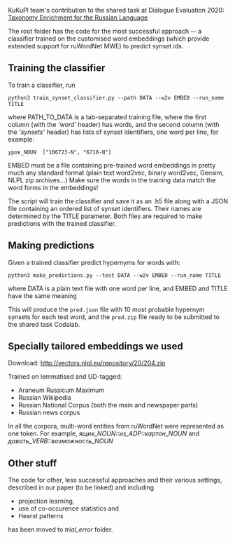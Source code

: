 KuKuPl team's contribution to the shared task at Dialogue Evaluation 2020:
[Taxonomy Enrichment for the Russian Language](https://competitions.codalab.org/competitions/22168)

The root folder has the code for the most successful approach -- a classifier trained on the customised word embeddings 
(which provide extended support for ruWordNet MWE) to predict synset ids.

## Training the classifier
To train a classifier, run

`python3 train_synset_classifier.py --path DATA --w2v EMBED --run_name TITLE`

where PATH_TO_DATA is a tab-separated training file, where the first column (with the *'word'* header) has words,
and the second column (with the *'synsets'* header) has lists of synset identifiers, one word per line, for example:

`урок_NOUN	["106723-N", "6718-N"]`

EMBED must be a file containing pre-trained word embeddings in pretty much any standard format
(plain text word2vec, binary word2vec, Gensim, NLPL zip archives...)
Make sure the words in the training data match the word forms in the embeddings!

The script will train the classifier and save it as an .h5 file
along with a JSON file containing an ordered list of synset identifiers. Their names are determined by the TITLE parameter.
Both files are required to make predictions with the trained classifier.

## Making predictions
Given a trained classifier predict hypernyms for words with:

`python3 make_predictions.py --test DATA --w2v EMBED --run_name TITLE`

where DATA is a plain text file with one word per line, and EMBED and TITLE have the same meaning

This will produce the `pred.json` file with 10 most probable hypernym synsets for each test word,
and the `pred.zip` file ready to be submitted to the shared task Codalab.

## Specially tailored embeddings we used
Download: http://vectors.nlpl.eu/repository/20/204.zip

Trained on lemmatised and UD-tagged:
- Araneum Russicum Maximum
- Russian Wikipedia
- Russian National Corpus (both the main and newspaper parts)
- Russian news corpus

In all the corpora, multi-word entities from ruWordNet were represented as one token. 
For example, *ящик_NOUN::из_ADP::картон_NOUN* and *давать_VERB::возможность_NOUN*


## Other stuff
The code for other, less successful approaches and their various settings, described in our paper (to be linked) and including
- projection learning,
- use of co-occurence statistics and
- Hearst patterns

 has been moved to *trial_error* folder.